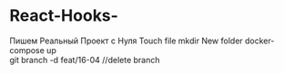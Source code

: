# React-Hooks-
Пишем Реальный Проект с Нуля
Touch file 
mkdir New folder 
docker-compose up    
git branch -d feat/16-04 //delete branch 